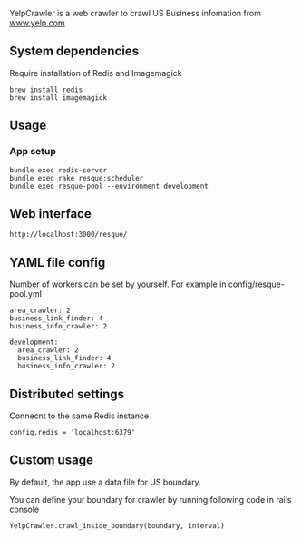 YelpCrawler is a web crawler to crawl US Business infomation from www.yelp.com

## System dependencies
Require installation of Redis and Imagemagick

```
brew install redis
brew install imagemagick
```

## Usage

### App setup

```
bundle exec redis-server
bundle exec rake resque:scheduler
bundle exec resque-pool --environment development
```

## Web interface

```
http://localhost:3000/resque/
```


## YAML file config

Number of workers can be set by yourself.
For example in config/resque-pool.yml

```
area_crawler: 2
business_link_finder: 4
business_info_crawler: 2

development:
  area_crawler: 2
  business_link_finder: 4
  business_info_crawler: 2
```


## Distributed settings

Connecnt to the same Redis instance

```
config.redis = 'localhost:6379'
```

## Custom usage
By default, the app use a data file for US boundary.

You can define your boundary for crawler by running following code in rails console

```
YelpCrawler.crawl_inside_boundary(boundary, interval)
```